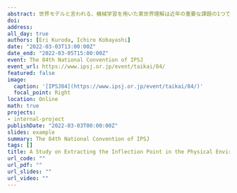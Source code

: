 ```yaml
---
abstract: 世界モデルと言われる、機械学習を用いた実世界理解は近年の重要な課題の1つである。その中でも特に予測という機能は、正しく実世界を理解することで行うことができるヒト特有の能力である。しかし予測を対象にした既存研究の多くは画像特徴量のみに着目しており、ヒトが環境を認識し予測をするという一連の機能を正しく表現しているとは言い難い。本研究ではヒトが行うような物体認識をグラフ構造として表現し、環境の遷移に対して大きな変化が起きている場面を選択できるかどうかを調査した。そして変化点として抽出されたグラフが物体の衝突や消滅、停止を正しく判定しているかについての精度も検証した。
doi: 
address:
all_day: true
authors: [Eri Kuroda, Ichiro Kobayashi]
date: "2022-03-03T13:00:00Z"
date_end: "2022-03-05T15:00:00Z"
event: The 84th National Convention of IPSJ
event_url: https://www.ipsj.or.jp/event/taikai/84/
featured: false
image: 
  caption: '[IPSJ84](https://www.ipsj.or.jp/event/taikai/84/)'
  focal_point: Right
location: Online
math: true
projects:
- internal-project
publishDate: "2022-03-03T00:00:00Z"
slides: example
summary: The 84th National Convention of IPSJ
tags: []
title: A Study on Extracting the Inflection Point in the Physical Environment
url_code: ""
url_pdf: ""
url_slides: ""
url_video: ""
---
```

